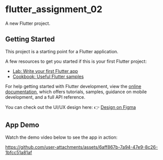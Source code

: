 # flutter_assignment_02

A new Flutter project.

## Getting Started

This project is a starting point for a Flutter application.

A few resources to get you started if this is your first Flutter project:

- [Lab: Write your first Flutter app](https://docs.flutter.dev/get-started/codelab)
- [Cookbook: Useful Flutter samples](https://docs.flutter.dev/cookbook)

For help getting started with Flutter development, view the
[online documentation](https://docs.flutter.dev/), which offers tutorials,
samples, guidance on mobile development, and a full API reference.


You can check out the UI/UX design here:
👉 [Design on Figma](https://www.figma.com/design/KOaQUw9OhcNjBkPth114ea/Untitled)

## App Demo

Watch the demo video below to see the app in action:

https://github.com/user-attachments/assets/6aff867b-7a94-47e9-8c26-1bfcc51a81af
